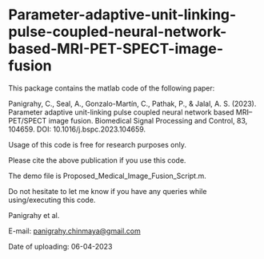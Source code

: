 # Parameter-adaptive-unit-linking-pulse-coupled-neural-network-based-MRI-PET-SPECT-image-fusion

This package contains the matlab code of the following paper:

Panigrahy, C., Seal, A., Gonzalo-Martín, C., Pathak, P., & Jalal, A. S. (2023). Parameter adaptive unit-linking pulse coupled neural network based MRI–PET/SPECT image fusion. Biomedical Signal Processing and Control, 83, 104659. DOI: 10.1016/j.bspc.2023.104659.

Usage of this code is free for research purposes only.

Please cite the above publication if you use this code.

The demo file is Proposed_Medical_Image_Fusion_Script.m. 

Do not hesitate to let me know if you have any queries while using/executing this code.

Panigrahy et al.

E-mail: panigrahy.chinmaya@gmail.com

Date of uploading: 06-04-2023
